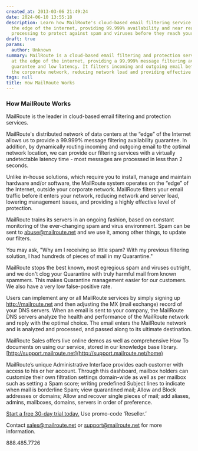 ```yaml
---
created_at: 2013-03-06 21:49:24
date: 2024-06-10 13:55:18
description: Learn how MailRoute's cloud-based email filtering service operates at
  the edge of the internet, providing 99.999% availability and near real-time message
  processing to protect against spam and viruses before they reach your network.
draft: true
params:
  author: Unknown
summary: MailRoute is a cloud-based email filtering and protection service that operates
  at the edge of the internet, providing a 99.999% message filtering availability
  guarantee and low latency. It filters incoming and outgoing email before it enters
  the corporate network, reducing network load and providing effective protection.
tags: null
title: How MailRoute Works
---
```



### How MailRoute Works

MailRoute is the leader in cloud-based email filtering and protection
services.

MailRoute's distributed network of data centers at the “edge” of the Internet
allows us to provide a 99.999% message filtering availability guarantee. In
addition, by dynamically routing incoming and outgoing email to the optimal
network location, we can provide our filtering services with a virtually
undetectable latency time - most messages are processed in less than 2
seconds.

Unlike in-house solutions, which require you to install, manage and maintain
hardware and/or software, the MailRoute system operates on the “edge” of the
Internet, outside your corporate network. MailRoute filters your email traffic
before it enters your network, reducing network and server load, lowering
management issues, and providing a highly effective level of protection.

MailRoute trains its servers in an ongoing fashion, based on constant
monitoring of the ever-changing spam and virus environment. Spam can be sent
to [abuse@mailroute.net](mailto:abuse@mailroute.net) and we use it, among
other things, to update our filters.

You may ask, "Why am I receiving so little spam? With my previous filtering
solution, I had hundreds of pieces of mail in my Quarantine."

MailRoute stops the best known, most egregious spam and viruses outright, and
we don't clog your Quarantine with truly harmful mail from known spammers.
This makes Quarantine management easier for our customers. We also have a very
low false-positive rate.

Users can implement any or all MailRoute services by simply signing up
<http://mailroute.net> and then adjusting the MX (mail exchange) record of
your DNS servers. When an email is sent to your company, the MailRoute DNS
servers analyze the health and performance of the MailRoute network and reply
with the optimal choice. The email enters the MailRoute network and is
analyzed and processed, and passed along to its ultimate destination.

MailRoute Sales offers live online demos as well as comprehensive How To
documents on using our service, stored in our knowledge base library.
[http://support.mailroute.net](http://support.mailroute.net/home)

MailRoute’s unique Administrative Interface provides each customer with access
to his or her account. Through this dashboard, mailbox holders can customize
their own filtration settings domain-wide as well as per mailbox such as
setting a Spam score; writing predefined Subject lines to indicate when mail
is borderline Spam; view quarantined mail; Allow and Block addresses or
domains; Allow and recover single pieces of mail; add aliases, admins,
mailboxes, domains, servers in order of preference.

[Start a free 30-day trial today.](http://mailroute.net/signup.html) Use
promo-code ‘Reseller.’

Contact [sales@mailroute.net](mailto:sales@mailroute.net) or
[support@mailroute.net](mailto:support@mailroute.net) for more information.

888.485.7726

